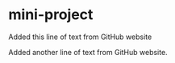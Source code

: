 # mini-project

Added this line of text from GitHub website

Added another line of text from GitHub website.
